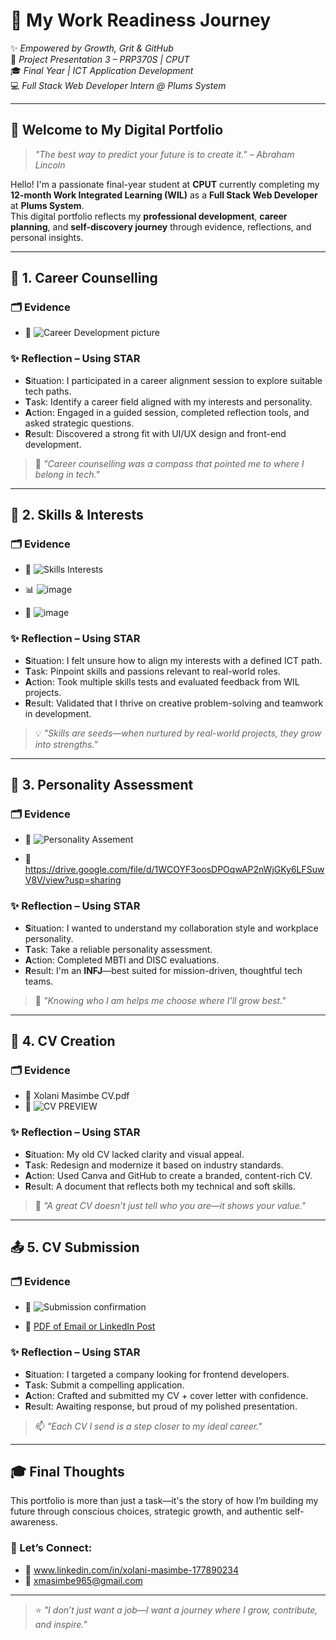 # 💼 **My Work Readiness Journey**  
✨ *Empowered by Growth, Grit & GitHub*  
📘 *Project Presentation 3 – PRP370S | CPUT*  
🎓 *Final Year | ICT Application Development*  
💻 *Full Stack Web Developer Intern @ Plums System*

---

## 🌟 **Welcome to My Digital Portfolio**

> _"The best way to predict your future is to create it." – Abraham Lincoln_

Hello! I'm a passionate final-year student at **CPUT** currently completing my **12-month Work Integrated Learning (WIL)** as a **Full Stack Web Developer** at **Plums System**.  
This digital portfolio reflects my **professional development**, **career planning**, and **self-discovery journey** through evidence, reflections, and personal insights.

---

## 🧭 **1. Career Counselling**

### 🗂️ Evidence  
- 📸 ![Career Development picture](https://github.com/user-attachments/assets/2af0a88e-3bbe-47af-9b14-2f48680665ad)


### ✨ Reflection – Using STAR  
- **S**ituation: I participated in a career alignment session to explore suitable tech paths.  
- **T**ask: Identify a career field aligned with my interests and personality.  
- **A**ction: Engaged in a guided session, completed reflection tools, and asked strategic questions.  
- **R**esult: Discovered a strong fit with UI/UX design and front-end development.

> 🎯 _"Career counselling was a compass that pointed me to where I belong in tech."_

---

## 🚀 **2. Skills & Interests**

### 🗂️ Evidence  
- 📄 ![Skills   Interests](https://github.com/user-attachments/assets/a9ba5f54-5a75-4187-abf4-dcff93ec65fc)
  
- 📊 ![image](https://github.com/user-attachments/assets/2bc685e2-3f87-46ce-af69-47858f0d0118)
 
- 🧠 ![image](https://github.com/user-attachments/assets/bb487435-068e-414f-b00b-867be27aa888)


### ✨ Reflection – Using STAR  
- **S**ituation: I felt unsure how to align my interests with a defined ICT path.  
- **T**ask: Pinpoint skills and passions relevant to real-world roles.  
- **A**ction: Took multiple skills tests and evaluated feedback from WIL projects.  
- **R**esult: Validated that I thrive on creative problem-solving and teamwork in development.

> 💡 _"Skills are seeds—when nurtured by real-world projects, they grow into strengths."_

---

## 🧬 **3. Personality Assessment**

### 🗂️ Evidence  
- 📸 ![Personality Assement](https://github.com/user-attachments/assets/3a7dc196-d512-442c-bc72-2ff562fcdb0d)
 
- 📄 https://drive.google.com/file/d/1WCOYF3oosDPOqwAP2nWjGKy6LFSuwV8V/view?usp=sharing
### ✨ Reflection – Using STAR  
- **S**ituation: I wanted to understand my collaboration style and workplace personality.  
- **T**ask: Take a reliable personality assessment.  
- **A**ction: Completed MBTI and DISC evaluations.  
- **R**esult: I'm an **INFJ**—best suited for mission-driven, thoughtful tech teams.

> 🌱 _"Knowing who I am helps me choose where I’ll grow best."_  

---

## 📄 **4. CV Creation**

### 🗂️ Evidence  
- 📎 Xolani Masimbe CV.pdf  
- 📸 ![CV PREVIEW](https://github.com/user-attachments/assets/ae868334-4fad-4f6d-885d-3f85c6c853ad)


### ✨ Reflection – Using STAR  
- **S**ituation: My old CV lacked clarity and visual appeal.  
- **T**ask: Redesign and modernize it based on industry standards.  
- **A**ction: Used Canva and GitHub to create a branded, content-rich CV.  
- **R**esult: A document that reflects both my technical and soft skills.

> 📌 _"A great CV doesn’t just tell who you are—it shows your value."_  

---

## 📤 **5. CV Submission**

### 🗂️ Evidence  
- 📧 ![Submission confirmation](https://github.com/user-attachments/assets/4bb49e22-60a5-4b94-8326-5cceccdc1171)
 
- 📄 [PDF of Email or LinkedIn Post](#)

### ✨ Reflection – Using STAR  
- **S**ituation: I targeted a company looking for frontend developers.  
- **T**ask: Submit a compelling application.  
- **A**ction: Crafted and submitted my CV + cover letter with confidence.  
- **R**esult: Awaiting response, but proud of my polished presentation.

> 📫 _"Each CV I send is a step closer to my ideal career."_  

---

## 🎓 **Final Thoughts**

This portfolio is more than just a task—it's the story of how I’m building my future through conscious choices, strategic growth, and authentic self-awareness.

### 🙌 Let’s Connect:  
- 🔗 www.linkedin.com/in/xolani-masimbe-177890234  
- 💌 xmasimbe965@gmail.com  


---

> ⭐ _"I don’t just want a job—I want a journey where I grow, contribute, and inspire."_  
